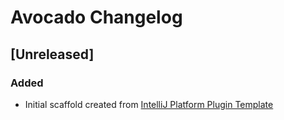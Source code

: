 <!-- Keep a Changelog guide -> https://keepachangelog.com -->

# Avocado Changelog

## [Unreleased]
### Added
- Initial scaffold created from [IntelliJ Platform Plugin Template](https://github.com/JetBrains/intellij-platform-plugin-template)
